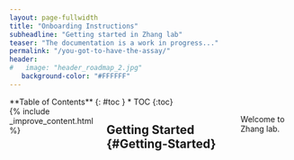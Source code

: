 ```yaml
---
layout: page-fullwidth
title: "Onboarding Instructions"
subheadline: "Getting started in Zhang lab"
teaser: "The documentation is a work in progress..."
permalink: "/you-got-to-have-the-assay/"
header:
#   image: "header_roadmap_2.jpg"
   background-color: "#FFFFFF"
---
```

<div class="row">
<div class="medium-4 medium-push-8 columns" markdown="1">
<div class="panel radius" markdown="1">
**Table of Contents**
{: #toc }
*  TOC
{:toc}
</div>
</div><!-- /.medium-4.columns -->



<div class="medium-8 medium-pull-4 columns" markdown="1">
{% include _improve_content.html %}

## Getting Started   {#Getting-Started}
Welcome to Zhang lab. 

</div>
